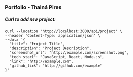 
### Portfolio - Thainá Pires

##### Curl to add new project:

```
curl --location 'http://localhost:3000/api/project' \
--header 'Content-Type: application/json' \
--data '{
  "title": "Project Title",
  "description": "Project Description",
  "screenshot_url": "http://example.com/screenshot.png",
  "tech_stack": "JavaScript, React, Node.js",
  "link": "http://example.com",
  "github_link": "http://github.com/example"
}'
```